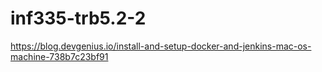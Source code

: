 # inf335-trb5.2-2

https://blog.devgenius.io/install-and-setup-docker-and-jenkins-mac-os-machine-738b7c23bf91
